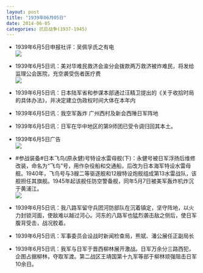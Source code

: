 ```yaml
---
layout: post
title: "1939年06月05日"
date: 2014-06-05
categories: 抗日战争(1937-1945)
---
```


<meta name="referrer" content="no-referrer" />

- 1939年6月5日申报社评：吴佩孚氏之有电 <br/><img src="https://ww3.sinaimg.cn/large/aca367d8jw1eh3l42fd2vj20l10xctoh.jpg" />

- 1939年6月5日讯：美对华难民救济会渝分会拨款两万救济被炸难民，将发给监理公会医院，充空袭受伤者医疗费 <br/><img src="https://ww3.sinaimg.cn/large/aca367d8jw1eh3jcympa0j20950brwgf.jpg" />

- 1939年6月5日讯：日本陆军省和参谋本部通过汪精卫提出的《关于收拾时局的具体办法》，并决定建立伪政权时间大体在本年内 

- 1939年6月5日讯：我空军轰炸 广州西村及新会西陲日军阵地 

- 1939年6月5日讯：日军在华中地区的第9师团已受令调归回其本土。 

- 1939年6月5日广告 <br/><img src="https://ww1.sinaimg.cn/large/aca367d8jw1eh321nbhrtj20l30hjwkn.jpg" />

- #参战装备#日本飞鸟(原永健)号特设水雷母舰(下)：永健号被日军浮扬后维修改装，命名为“飞鸟”号，用作杂役船和交通船，后改为日本海军特设水雷母舰。1940年，飞鸟号与3艘二等驱逐舰和12艘特设炮舰组成第13水雷战队，该舰担任其旗舰。1945年起该舰任防空警备舰，同年5月7日被美军轰炸机炸沉于黄浦江。 <br/><img src="https://ww1.sinaimg.cn/large/aca367d8jw1eh30b1r57qj20g50j9wgc.jpg" />

- 1939年6月5日讯：我八路军留守兵团河防部队在沉着镇定，坚守阵地，以火力封锁河面，使敌难以越过河心。河东的八路军也猛烈袭击敌之侧后，使日军腹背受击，战况胶着。 

- 1939年6月5日讯：军事委员会设战时新闻检查局，熊斌、潘公展任正副局长 

- 1939年6月5日讯：我军与日军于晋西柳林展开激战。日军万余分三路西犯，企图占据柳林，夺取军渡。第二战区王靖国第十九军等部于柳林顽强阻击日军10余日。  

